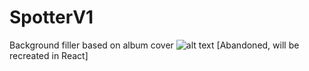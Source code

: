 # SpotterV1
Background filler based on album cover
![alt text](https://i.imgur.com/H1KQTxj.png)
[Abandoned, will be recreated in React]
